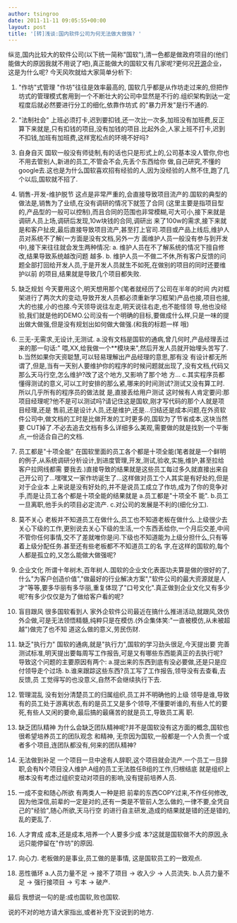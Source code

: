 ```yaml
---
author: tsingroo
date: 2011-11-11 09:05:55+00:00
layout: post
title: '[转]浅谈:国内软件公司为何无法做大做强? '
---
```


纵览,国内比较大的软件公司(以下统一简称"国软"),清一色都是做政府项目的(他们能做大的原因我就不用说了吧),真正能做大的国软又有几家呢?更何况[开源](http://www.lupaworld.com/)企业，这是为什么呢?
今天风吹就给大家简单分析下:
<!-- more -->
1. "作坊"式管理
"作坊"往往是效率最高的, 国软几乎都是从作坊走过来的,但把作坊式的管理模式套用到一个不断壮大的公司中显然是不行的.组织架构到达一定程度后就必然要进行分工的细化,依靠作坊式 的"暴力开发"是行不通的.

2. "法制社会"
上班必须打卡,迟到要扣钱,还一次比一次多,加班没有加班费,反正 算下来就是,只有扣钱的项目,没有加钱的项目.比起外企,人家上班不打卡,迟到不扣钱,加班有加班费,这样宽松点的环境不好吗?

3. 自身自灭
国软一般没有师徒制,有的话也只是形式上的,公司基本没人管你,你也不用去管别人,新进的员工,不管会不会,先丢个东西给你 做,自己研究,不懂的google去.这也是为什么国软喜欢招有经验的人,因为没经验的人熬不住,跑了几个以后,国软就不招了.

4. 销售-开发-维护脱节
这点是非常严重的,会直接导致项目流产的.国软的典型的做法是,销售为了业绩,在没有调研的情况下就签了合同 (这里主要是指项目型的,产品型的一般可以控制),而且合同的范围也非常模糊,可大可小,接下来就是调研人员上场,调研后发现,10w块钱的合同,调研出 来了100w的需求,接下来就是和客户扯皮,最后直接导致项目流产,甚至打上官司.项目或产品上线后,维护人员对系统不了解(一方面是没有文档,另外一方 面维护人员一般没有参与到开发中),接下来往往就会发生两种情况:
a. 维护人员在不了解系统的情况下擅自修改,结果导致系统越改问题 越多.
b. 维护人员一不做二不休,所有客户反馈的问题全部打回给开发人员,于是开发人员就生不如死,在做别的项目的同时还要维护以前 的项目,结果就是导致几个项目都失败.

5. 缺乏规划
今天要用这个,明天想用那个(笔者就经历了公司在半年的时间 内对框架进行了两次大的变动,导致开发人员都必须重新学习框架)产品也接,项目也接,大的也接,小的也接.今天领导说往左走,明天说往右走,也不能怪领 导,他也没经验,我们就是他的DEMO.公司没有一个明确的目标,要做成什么样,只是一味的提出做大做强,但是没有规划出如何做大做强.(和我的标题一样 哦)

6. 三无-无需求,无设计,无测试.
a.没有文档是国软的通病,曾几何时,产品经理丢过来的那一句话:" 喂,XX,给我做一个**模块来",然后开发人员就开始埋头苦写了.
b.当然如果你天资聪慧,可以轻易理解出产品经理的意思,那有没 有设计都无所谓了,但是,当有一天别人要维护你的程序的时候问题就出现了,没有文档,代码又那么天马行空,怎么维护?改了这个地方,又影响了那个地 方...
c.其实程序员都懂得测试的意义,可以工时安排的那么紧,哪来的时间测试?测试又没有算工时.所以几乎所有的程序员的做法就 是,直接丢给用户测试
这时候有人肯定要问:那项目经理呢?他不是可以测试吗?请记住这是国软,刚才写代码的那个人就是项目经理,还是 售前,还是设计人员,还是维护,还是...归结还是成本问题,在外资软件公司中,做文档的工时是比做开发的工时更多的,国软为了节省成本,这块当然要 CUT掉了.不必去追去文档有多么详细多么美观,需要做的就是找到一个平衡点,一份适合自己的文档.

7. 员工都是"十项全能"
在国软里面的员工各个都是十项全能(笔者就是一个鲜明的例子,从系统调研分析设计,到进度管理,开发,测试,验收,实施,维护,甚至拉给客户拉网线都需 要我去.)直接导致的结果就是这些员工每过多久就直接出来自己开公司了...嘿嘿又一家作坊诞生了...这样做对员工个人其实是有好处的,但是对于企业本 上来说是没有好处的,并不是说员工成立了作坊,成为了你的竞争对手,而是让员工各个都是十项全能的结果就是
a.员工都是"十项全不 能".
b.员工一旦离职,他手头的项目必定流产.
c.对公司的发展是不利的(细化分工).

8. 莫不关心
老板并不知道员工在做什么,员工也不知道老板在做什么.上级很少去关心下级的工作,更别说去关心下级的生活,一个东西丢给你,一个月后交差,中间不管你任何事情,交不了差就唯你是问.下级也不知道能为上级分担什么,只有等着上级分配任务.甚至还有些老板都不不知道员工的名 字,在这样的国软的,每个人都是孤立的,又怎么能做大做强呢?

9. 企业文化
所谓十年树木,百年树人.国软的企业文化表面功夫算是做的很好的了,什么"为客户创造价值","做最好的行业解决方案","软件公司的最大资源就是人才"等等,要多华丽有多华丽,重复体现了"口号文化".真正做到企业文化又有多少呢?有多少仅仅是为了做给客户看的呢?

10. 盲目跟风
很多国软看到人 家外企软件公司最近在搞什么推进活动,就跟风,效仿外企做,可是无法领悟精髓,纯粹只是在模仿.(外企集体笑:"一直被模仿,从未被超越")做完了也不知 道这么做的意义,劳民伤财.

11. 缺乏"执行力"
国软的通病,就是"执行力",国软的学习劲头很足,今天提出要 完善测试标准,明天提出要每周写工作报告,可是又有哪些东西能真正的去执行呢?
导致这个问题的主要原因有两个:
a.提出来的东西到底有没必要做,还是只是应付领导走个过场.
b.谁来跟踪这些东西?员工写了工作报告,领导没有去查看,去反馈,员 工觉得写的也没意义,自然不会继续执行下去.

12. 管理混乱
没有划分清楚员工的归属组织,员工并不明确他的上级 领导是谁,导致有的员工处于游离状态,有的是员工又是多个领导,不懂要听谁的,有些人忙的要死,有些人又闲的要命,最后搞的最痛苦的就是员工,导致员工离 职.

13. 缺乏团队精神
为什么会缺乏团队精神呢?并不是国软没有这方面的概念,国软也很希望培养员工的团队观念 和精神,
无奈因为国软,一般都是一个人负责一个或者多个项目,连团队都没有,何来的团队精神?

14. 无法做到补足
一个项目一旦中途有人辞职,这个项目就会流产.一个员工一旦辞职,会有N个项目没人维护.A组的员工无法胜任B组的工作,归根结底 就是组织上根本没有考虑过组织变动对项目的影响,没有提前培养人员.

15. 一成不变和随心所欲
有两类人一种是把 前辈的东西COPY过来,不作任何修改,因为他深信,前辈的一定是对的,还有一类是不管前人怎么做的,一律不要,全凭自己的"经验",随心所欲,天马行空 的进行自主研发,造成的结果就是错的还是错的,乱的更乱了.

16. 人才育成
成本,还是成本,培养一个人要多少成 本?这就是国软做不大的原因,永远只能停留在"作坊"的原因.

17. 向心力.
老板做的是事业,员工做的是事情, 这是国软员工的一致观点.

18. 恶性循环
a.人员力量不足 -> 接不了项目 -> 收入少 -> 人员流失.
b.人员力量不足 -> 强行接项目 -> 亏本 -> 破产.

最后 我想说一句的是:成也国软,败也国软.

说的不对的地方请大家指出,或者补充下没说到的地方.
